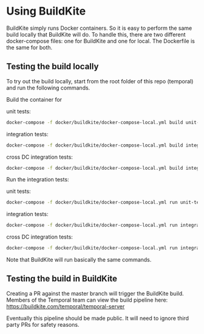 # Using BuildKite

BuildKite simply runs Docker containers. So it is easy to perform the 
same build locally that BuildKite will do. To handle this, there are 
two different docker-compose files: one for BuildKite and one for local.
The Dockerfile is the same for both. 

## Testing the build locally
To try out the build locally, start from the root folder of this repo 
(temporal) and run the following commands.

Build the container for 

unit tests:
```bash
docker-compose -f docker/buildkite/docker-compose-local.yml build unit-test
```

integration tests:
```bash
docker-compose -f docker/buildkite/docker-compose-local.yml build integration-test-cassandra
```

cross DC integration tests:
```bash
docker-compose -f docker/buildkite/docker-compose-local.yml build integration-test-xdc-cassandra
```

Run the integration tests:

unit tests:
```bash
docker-compose -f docker/buildkite/docker-compose-local.yml run unit-test
```

integration tests:
```bash
docker-compose -f docker/buildkite/docker-compose-local.yml run integration-test-cassandra
```

cross DC integration tests:
```bash
docker-compose -f docker/buildkite/docker-compose-local.yml run integration-test-xdc-cassandra
```

Note that BuildKite will run basically the same commands.

## Testing the build in BuildKite
Creating a PR against the master branch will trigger the BuildKite
build. Members of the Temporal team can view the build pipeline here:
https://buildkite.com/temporal/temporal-server

Eventually this pipeline should be made public. It will need to ignore 
third party PRs for safety reasons.
